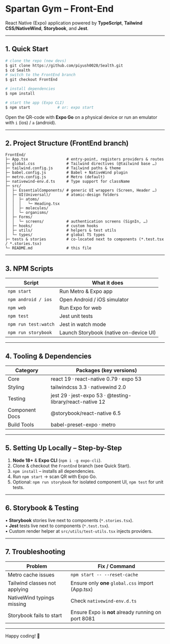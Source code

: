 # Spartan Gym – Front-End

React Native (Expo) application powered by **TypeScript**, **Tailwind CSS/NativeWind**, **Storybook**, and **Jest**.

---

## 1. Quick Start

```bash
# clone the repo (new devs)
$ git clone https://github.com/piyush0028/Sealth.git
$ cd Sealth
# switch to the FrontEnd branch
$ git checkout FrontEnd

# install dependencies
$ npm install

# start the app (Expo CLI)
$ npm start            # or: expo start
```

Open the QR-code with **Expo Go** on a physical device or run an emulator with `i` (ios) / `a` (android).

---

## 2. Project Structure (FrontEnd branch)

```
FrontEnd/
├─ App.tsx                 # entry-point, registers providers & routes
├─ global.css              # Tailwind directives (@tailwind base …)
├─ tailwind.config.js      # Tailwind paths & theme
├─ babel.config.js         # Babel + NativeWind plugin
├─ metro.config.js         # Metro (default)
├─ nativewind-env.d.ts     # Type support for className
├─ src/
│  ├─ EssentialComponents/ # generic UI wrappers (Screen, Header …)
│  ├─ UI(Universal)/       # atomic-design folders
│  │  ├─ atoms/
│  │  │   └─ Heading.tsx
│  │  ├─ molecules/
│  │  └─ organisms/
│  ├─ Forms/
│  │  └─ screens/          # authentication screens (SignIn, …)
│  ├─ hooks/               # custom hooks
│  ├─ utils/               # helpers & test utils
│  └─ types/               # global TS types
├─ tests & stories         # co-located next to components (*.test.tsx / *.stories.tsx)
└─ README.md               # this file
```

---

## 3. NPM Scripts

| Script               | What it does                           |
| -------------------- | -------------------------------------- |
| `npm start`          | Run Metro & Expo app                   |
| `npm android / ios`  | Open Android / iOS simulator           |
| `npm web`            | Run Expo for web                       |
| `npm test`           | Jest unit tests                        |
| `npm run test:watch` | Jest in watch mode                     |
| `npm run storybook`  | Launch Storybook (native on-device UI) |

---

## 4. Tooling & Dependencies

| Category       | Packages (key versions)                                   |
| -------------- | --------------------------------------------------------- |
| Core           | react 19 · react-native 0.79 · expo 53                    |
| Styling        | tailwindcss 3.3 · nativewind 2.0                          |
| Testing        | jest 29 · jest-expo 53 · @testing-library/react-native 12 |
| Component Docs | @storybook/react-native 6.5                               |
| Build Tools    | babel-preset-expo · metro                                 |

---

## 5. Setting Up Locally – Step-by-Step

1. **Node 18+** & **Expo CLI** (`npm i -g expo-cli`).
2. Clone & checkout the `FrontEnd` branch (see Quick Start).
3. `npm install` – installs all dependencies.
4. Run `npm start` → scan QR with Expo Go.
5. Optional: `npm run storybook` for isolated component UI, `npm test` for unit tests.

---

## 6. Storybook & Testing

• **Storybook** stories live next to components (`*.stories.tsx`).  
• **Jest** tests live next to components (`*.test.tsx`).  
• Custom render helper at `src/utils/test-utils.tsx` injects providers.

---

## 7. Troubleshooting

| Problem                       | Fix / Command                                       |
| ----------------------------- | --------------------------------------------------- |
| Metro cache issues            | `npm start -- --reset-cache`                        |
| Tailwind classes not applying | Ensure only **one** `global.css` import (App.tsx)   |
| NativeWind typings missing    | Check `nativewind-env.d.ts`                         |
| Storybook fails to start      | Ensure Expo is **not** already running on port 8081 |

---

Happy coding! 🎉
